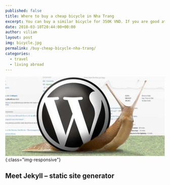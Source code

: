 ```yaml
---
published: false
title: Where to buy a cheap bicycle in Nha Trang
excerpt: You can buy a similar bicycle for 350K VND. If you are good at bargaining, maybe even cheaper. I will show you where is the good shop.
date: 2018-03-10T20:44:00+00:00
author: viliam
layout: post
img: bicycle.jpg
permalink: /buy-cheap-bicycle-nha-trang/
categories:
  - travel
  - living abroad
---
```


![Wordpress is very slow](/images/wpslow.jpg){:class="img-responsive"}

## Meet Jekyll – static site generator

